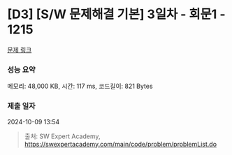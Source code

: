 # [D3] [S/W 문제해결 기본] 3일차 - 회문1 - 1215 

[문제 링크](https://swexpertacademy.com/main/code/problem/problemDetail.do?contestProbId=AV14QpAaAAwCFAYi) 

### 성능 요약

메모리: 48,000 KB, 시간: 117 ms, 코드길이: 821 Bytes

### 제출 일자

2024-10-09 13:54



> 출처: SW Expert Academy, https://swexpertacademy.com/main/code/problem/problemList.do